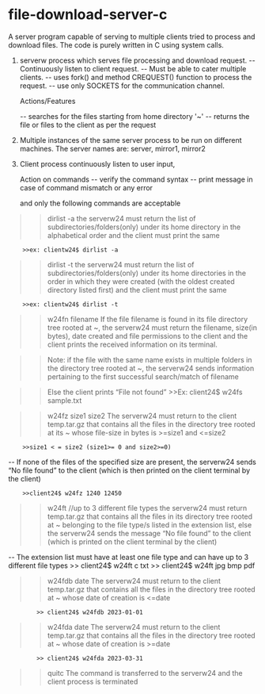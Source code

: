 # file-download-server-c
A server program capable of serving to multiple clients tried to process and download files. The code is purely written in C using system calls.




1. serverw process which serves file processing and download request.
	-- Continuously listen to client request.
	-- Must be able to cater multiple clients.
	-- uses fork() and method CREQUEST() function to process the request.
	-- use only SOCKETS for the communication channel.	

	Actions/Features
	
	-- searches for the files starting from home directory '~'
	-- returns the file or files to the client as per the request



2. Multiple instances of the same server process to be run on different machines. The server names are: server, mirror1, mirror2


3. Client process continuously listen to user input,

	Action on commands
	-- verify the command syntax
	-- print message in case of command mismatch or any error


	and only the following commands are acceptable


>>dirlist -a 
the serverw24 must return the list of subdirectories/folders(only) under its
home directory in the alphabetical order and the client must print the same
	
		>>ex: clientw24$ dirlist -a

>>dirlist -t 
the serverw24 must return the list of subdirectories/folders(only) under its
home directories in the order in which they were created (with the oldest created directory listed first) and the client must print the same

		>>ex: clientw24$ dirlist -t


>>w24fn filename
If the file filename is found in its file directory tree rooted at ~, the serverw24 must return the filename, size(in bytes), date created and file permissions to the client and the client prints the received information on its terminal.


>>Note: if the file with the same name exists in multiple folders in the
directory tree rooted at ~, the serverw24 sends information pertaining
to the first successful search/match of filename

>>Else the client prints “File not found”
		>>Ex: client24$ w24fs sample.txt


>>w24fz size1 size2
The serverw24 must return to the client temp.tar.gz that contains all the files in the directory tree rooted at its ~ whose file-size in bytes is >=size1 and <=size2
	
		>>size1 < = size2 (size1>= 0 and size2>=0)
-- If none of the files of the specified size are present, the serverw24 sends “No file found” to the client (which is then printed on the client terminal by the client)

		>>client24$ w24fz 1240 12450


>> w24ft <extension list> //up to 3 different file types
the serverw24 must return temp.tar.gz that contains all the files in its directory tree rooted at ~ belonging to the file type/s listed in the extension list, else the serverw24 sends the message “No file found” to the client (which is printed on the client terminal by the client)

-- The extension list must have at least one file type and can have up to 3
different file types
			>> client24$ w24ft c txt
 			>> client24$ w24ft jpg bmp pdf



>>w24fdb date
The serverw24 must return to the client temp.tar.gz that contains all the files in the directory tree rooted at ~ whose date of creation is <=date

 			>> client24$ w24fdb 2023-01-01



>>w24fda date
The serverw24 must return to the client temp.tar.gz that contains all the files in the directory tree rooted at ~ whose date of creation is >=date
		
			>> client24$ w24fda 2023-03-31


>>quitc 
The command is transferred to the serverw24 and the client process is
terminated
